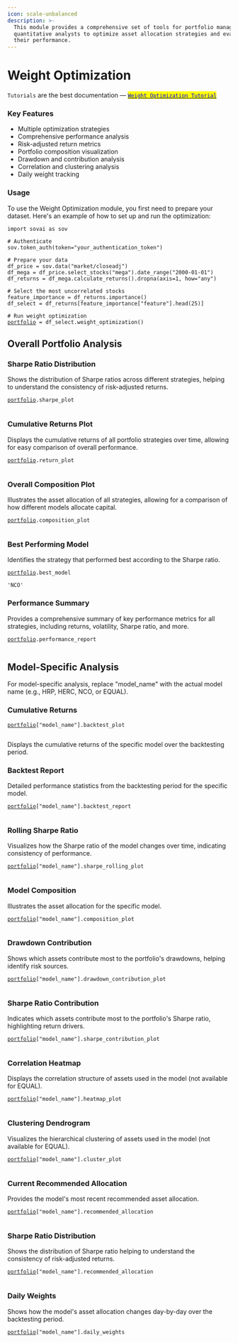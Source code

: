 ```yaml
---
icon: scale-unbalanced
description: >-
  This module provides a comprehensive set of tools for portfolio managers and
  quantitative analysts to optimize asset allocation strategies and evaluate
  their performance.
---
```


# Weight Optimization

`Tutorials` are the best documentation — [<mark style="color:blue;">`Weight Optimization Tutorial`</mark>](https://colab.research.google.com/github/sovai-research/sovai-public/blob/main/notebooks/studies/Weight%20Optimization.ipynb)

### Key Features

* Multiple optimization strategies
* Comprehensive performance analysis
* Risk-adjusted return metrics
* Portfolio composition visualization
* Drawdown and contribution analysis
* Correlation and clustering analysis
* Daily weight tracking

### Usage

To use the Weight Optimization module, you first need to prepare your dataset. Here's an example of how to set up and run the optimization:

<pre class="language-python"><code class="lang-python">import sovai as sov

# Authenticate
sov.token_auth(token="your_authentication_token")

# Prepare your data
df_price = sov.data("market/closeadj")
df_mega = df_price.select_stocks("mega").date_range("2000-01-01")
df_returns = df_mega.calculate_returns().dropna(axis=1, how="any")

# Select the most uncorrelated stocks
feature_importance = df_returns.importance()
df_select = df_returns[feature_importance["feature"].head(25)]

# Run weight optimization
<a data-footnote-ref href="#user-content-fn-1">portfolio</a> = df_select.weight_optimization()
</code></pre>

## Overall Portfolio Analysis

### **Sharpe Ratio Distribution**

Shows the distribution of Sharpe ratios across different strategies, helping to understand the consistency of risk-adjusted returns.

<pre class="language-python"><code class="lang-python"><a data-footnote-ref href="#user-content-fn-2">portfolio</a>.sharpe_plot
</code></pre>

<figure><img src="../.gitbook/assets/weight_optimization_1 (2).png" alt=""><figcaption></figcaption></figure>

### **Cumulative Returns Plot**

Displays the cumulative returns of all portfolio strategies over time, allowing for easy comparison of overall performance.

<pre class="language-python"><code class="lang-python"><a data-footnote-ref href="#user-content-fn-3">portfolio</a>.return_plot
</code></pre>

<figure><img src="../.gitbook/assets/weight_optimization_2 (2).png" alt=""><figcaption></figcaption></figure>

### **Overall Composition Plot**

Illustrates the asset allocation of all strategies, allowing for a comparison of how different models allocate capital.

<pre class="language-python"><code class="lang-python"><a data-footnote-ref href="#user-content-fn-4">portfolio</a>.composition_plot
</code></pre>

<figure><img src="../.gitbook/assets/weight_optimization_3 (2).png" alt=""><figcaption></figcaption></figure>

### **Best Performing Model**

Identifies the strategy that performed best according to the Sharpe ratio.

<pre class="language-python"><code class="lang-python"><a data-footnote-ref href="#user-content-fn-5">portfolio</a>.best_model
</code></pre>

```
'NCO'
```

### **Performance Summary**

Provides a comprehensive summary of key performance metrics for all strategies, including returns, volatility, Sharpe ratio, and more.

<pre class="language-python"><code class="lang-python"><a data-footnote-ref href="#user-content-fn-6">portfolio</a>.performance_report
</code></pre>

<figure><img src="../.gitbook/assets/weight_optimization_4 (2).png" alt=""><figcaption></figcaption></figure>

## Model-Specific Analysis

For model-specific analysis, replace "model\_name" with the actual model name (e.g., HRP, HERC, NCO, or EQUAL).

### **Cumulative Returns**

<pre class="language-python"><code class="lang-python"><a data-footnote-ref href="#user-content-fn-7">portfolio</a>["model_name"].backtest_plot
</code></pre>

<figure><img src="../.gitbook/assets/weight_optimization_5 (2).png" alt=""><figcaption></figcaption></figure>

Displays the cumulative returns of the specific model over the backtesting period.

### **Backtest Report**

Detailed performance statistics from the backtesting period for the specific model.

<pre class="language-python"><code class="lang-python"><a data-footnote-ref href="#user-content-fn-8">portfolio</a>["model_name"].backtest_report
</code></pre>

<figure><img src="../.gitbook/assets/weight_optimization_6 (2).png" alt=""><figcaption></figcaption></figure>

### **Rolling Sharpe Ratio**

Visualizes how the Sharpe ratio of the model changes over time, indicating consistency of performance.

<pre class="language-python"><code class="lang-python"><a data-footnote-ref href="#user-content-fn-9">portfolio</a>["model_name"].sharpe_rolling_plot
</code></pre>

<figure><img src="../.gitbook/assets/weight_optimization_7 (2).png" alt=""><figcaption></figcaption></figure>

### **Model Composition**

Illustrates the asset allocation for the specific model.

<pre class="language-python"><code class="lang-python"><a data-footnote-ref href="#user-content-fn-10">portfolio</a>["model_name"].composition_plot
</code></pre>

<figure><img src="../.gitbook/assets/weight_optimization_8 (2).png" alt=""><figcaption></figcaption></figure>

### **Drawdown Contribution**

Shows which assets contribute most to the portfolio's drawdowns, helping identify risk sources.

<pre class="language-python"><code class="lang-python"><a data-footnote-ref href="#user-content-fn-11">portfolio</a>["model_name"].drawdown_contribution_plot
</code></pre>

<figure><img src="../.gitbook/assets/weight_optimization_9 (2).png" alt=""><figcaption></figcaption></figure>

### **Sharpe Ratio Contribution**

Indicates which assets contribute most to the portfolio's Sharpe ratio, highlighting return drivers.

<pre class="language-python"><code class="lang-python"><a data-footnote-ref href="#user-content-fn-12">portfolio</a>["model_name"].sharpe_contribution_plot
</code></pre>

<figure><img src="../.gitbook/assets/weight_optimization_10 (2).png" alt=""><figcaption></figcaption></figure>

### **Correlation Heatmap**

Displays the correlation structure of assets used in the model (not available for EQUAL).

<pre class="language-python"><code class="lang-python"><a data-footnote-ref href="#user-content-fn-13">portfolio</a>["model_name"].heatmap_plot
</code></pre>

<figure><img src="../.gitbook/assets/weight_optimization_11 (2).png" alt=""><figcaption></figcaption></figure>

### **Clustering Dendrogram**

Visualizes the hierarchical clustering of assets used in the model (not available for EQUAL).

<pre class="language-python"><code class="lang-python"><a data-footnote-ref href="#user-content-fn-14">portfolio</a>["model_name"].cluster_plot
</code></pre>

<figure><img src="../.gitbook/assets/weight_optimization_12 (2).png" alt=""><figcaption></figcaption></figure>

### **Current Recommended Allocation**

Provides the model's most recent recommended asset allocation.

<pre class="language-python"><code class="lang-python"><a data-footnote-ref href="#user-content-fn-15">portfolio</a>["model_name"].recommended_allocation
</code></pre>

<figure><img src="../.gitbook/assets/weight_optimization_13 (2).png" alt=""><figcaption></figcaption></figure>

### **Sharpe Ratio Distribution**

Shows the distribution of Sharpe ratio helping to understand the consistency of risk-adjusted returns.

<pre class="language-python"><code class="lang-python"><a data-footnote-ref href="#user-content-fn-16">portfolio</a>["model_name"].recommended_allocation
</code></pre>

<figure><img src="../.gitbook/assets/weight_optimization_14 (2).png" alt=""><figcaption></figcaption></figure>

### **Daily Weights**

Shows how the model's asset allocation changes day-by-day over the backtesting period.

<pre class="language-python"><code class="lang-python"><a data-footnote-ref href="#user-content-fn-17">portfolio</a>["model_name"].daily_weights
</code></pre>

<figure><img src="../.gitbook/assets/weight_optimization_15 (2).png" alt=""><figcaption></figcaption></figure>

[^1]: class module

[^2]: class module

[^3]: class module

[^4]: class module

[^5]: class module

[^6]: class module

[^7]: class module

[^8]: class module

[^9]: class module

[^10]: class module

[^11]: class module

[^12]: class module

[^13]: class module

[^14]: class module

[^15]: class module

[^16]: class module

[^17]: class module
